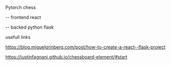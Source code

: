 Pytorch chess

-- frontend react

-- backed python flask

usefull links

https://blog.miguelgrinberg.com/post/how-to-create-a-react--flask-project

https://justinfagnani.github.io/chessboard-element/#start
